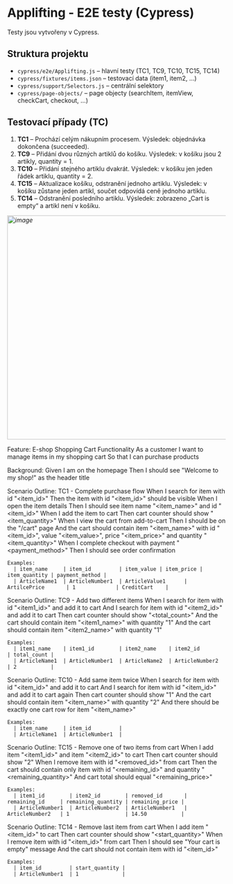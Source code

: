 # Applifting - E2E testy (Cypress)

Testy jsou vytvořeny v Cypress.

## Struktura projektu
- `cypress/e2e/Applifting.js` – hlavní testy (TC1, TC9, TC10, TC15, TC14)  
- `cypress/fixtures/items.json` – testovací data (item1, item2, …)  
- `cypress/support/Selectors.js` – centrální selektory  
- `cypress/page-objects/` – page objecty (searchItem, itemView, checkCart, checkout, …)

## Testovací případy (TC)
1. **TC1** – Prochází celým nákupním procesem. Výsledek: objednávka dokončena (succeeded).  
2. **TC9** – Přidání dvou různých artiklů do košíku. Výsledek: v košíku jsou 2 artikly, quantity = 1.  
3. **TC10** – Přidání stejného artiklu dvakrát. Výsledek: v košíku jen jeden řádek artiklu, quantity = 2.  
4. **TC15** – Aktualizace košíku, odstranění jednoho artiklu. Výsledek: v košíku zůstane jeden artikl, součet odpovídá ceně jednoho artiklu.  
5. **TC14** – Odstranění posledního artiklu. Výsledek: zobrazeno „Cart is empty“ a artikl není v košíku.


<i> <img width="780" height="515" alt="image" src="https://github.com/user-attachments/assets/7bb28164-2703-45dd-84d6-10a5e24fe8f6" />
 </i>

Feature: E-shop Shopping Cart Functionality
  As a customer
  I want to manage items in my shopping cart
  So that I can purchase products

  Background:
    Given I am on the homepage
    Then I should see "Welcome to my shop!" as the header title

  Scenario Outline: TC1 - Complete purchase flow
    When I search for item with id "<item_id>"
    Then the item with id "<item_id>" should be visible
    When I open the item details
    Then I should see item name "<item_name>" and id "<item_id>"
    When I add the item to cart
    Then cart counter should show "<item_quantity>"
    When I view the cart from add-to-cart
    Then I should be on the "/cart" page
    And the cart should contain item "<item_name>" with id "<item_id>", value "<item_value>", price "<item_price>" and quantity "<item_quantity>"
    When I complete checkout with payment "<payment_method>"
    Then I should see order confirmation

    Examples:
      | item_name     | item_id         | item_value | item_price | item_quantity | payment_method |
      | ArticleName1  | ArticleNumber1  | ArticleValue1      | ArtilcePrice       | 1             | CreditCart    |

  Scenario Outline: TC9 - Add two different items
    When I search for item with id "<item1_id>" and add it to cart
    And I search for item with id "<item2_id>" and add it to cart
    Then cart counter should show "<total_count>"
    And the cart should contain item "<item1_name>" with quantity "1"
    And the cart should contain item "<item2_name>" with quantity "1"

    Examples:
      | item1_name    | item1_id        | item2_name    | item2_id        | total_count |
      | ArticleName1  | ArticleNumber1  | ArticleName2  | ArticleNumber2  | 2           |

  Scenario Outline: TC10 - Add same item twice
    When I search for item with id "<item_id>" and add it to cart
    And I search for item with id "<item_id>" and add it to cart again
    Then cart counter should show "1"
    And the cart should contain item "<item_name>" with quantity "2"
    And there should be exactly one cart row for item "<item_name>"

    Examples:
      | item_name     | item_id         |
      | ArticleName1  | ArticleNumber1  |

  Scenario Outline: TC15 - Remove one of two items from cart
    When I add item "<item1_id>" and item "<item2_id>" to cart
    Then cart counter should show "2"
    When I remove item with id "<removed_id>" from cart
    Then the cart should contain only item with id "<remaining_id>" and quantity "<remaining_quantity>"
    And cart total should equal "<remaining_price>"

    Examples:
      | item1_id        | item2_id        | removed_id       | remaining_id     | remaining_quantity | remaining_price |
      | ArticleNumber1  | ArticleNumber2  | ArticleNumber1   | ArticleNumber2   | 1                  | 14.50           |

  Scenario Outline: TC14 - Remove last item from cart
    When I add item "<item_id>" to cart
    Then cart counter should show "<start_quantity>"
    When I remove item with id "<item_id>" from cart
    Then I should see "Your cart is empty" message
    And the cart should not contain item with id "<item_id>"

    Examples:
      | item_id         | start_quantity |
      | ArticleNumber1  | 1              |
